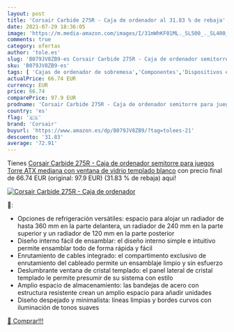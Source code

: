```yaml
---
layout: post
title: 'Corsair Carbide 275R - Caja de ordenador al 31.83 % de rebaja'
date: 2021-07-29 18:36:05
image: 'https://m.media-amazon.com/images/I/31mWhKF01ML._SL500_._SL400_.jpg'
comments: true
category: ofertas
author: 'tole.es'
slug: 'B079JV8ZB9-es Corsair Carbide 275R - Caja de ordenador semitorre para...'
sku: 'B079JV8ZB9-es'
tags: [ 'Cajas de ordenador de sobremesa','Componentes','Dispositivos externos','Informática','corsair','ordenador', ]
actualPrice: 66.74 EUR
currency: EUR
price: 66.74
comparePrice: 97.9 EUR
prodname: 'Corsair Carbide 275R - Caja de ordenador semitorre para juegos  Torre ATX mediana con ventana de vidrio templado   blanco'
country: 'es'
flag: '🇪🇸'
brand: 'Corsair'
buyurl: 'https://www.amazon.es/dp/B079JV8ZB9/?tag=tolees-21'
descuento: '31.83'
average: '72.91'
---
```


Tienes [Corsair Carbide 275R - Caja de ordenador semitorre para juegos  Torre ATX mediana con ventana de vidrio templado   blanco](https://www.amazon.es/dp/B079JV8ZB9/?tag=tolees-21) con precio final de  66.74 EUR (original: 97.9 EUR) (31.83 %  de rebaja) aqui!

[![Corsair Carbide 275R - Caja de ordenador](https://m.media-amazon.com/images/I/31mWhKF01ML._SL500_._SL400_.jpg)](https://www.amazon.es/dp/B079JV8ZB9/?tag=tolees-21)

🔎:

- Opciones de refrigeración versátiles: espacio para alojar un radiador de hasta 360 mm en la parte delantera, un radiador de 240 mm en la parte superior y un radiador de 120 mm en la parte posterior
- Diseño interno fácil de ensamblar: el diseño interno simple e intuitivo permite ensamblar todo de forma rápida y fácil
- Enrutamiento de cables integrado: el compartimento exclusivo de enrutamiento del cableado permite un ensamblaje limpio y sin esfuerzo
- Deslumbrante ventana de cristal templado: el panel lateral de cristal templado le permite presumir de su sistema con estilo
- Amplio espacio de almacenamiento: las bandejas de acero con estructura resistente crean un amplio espacio para añadir unidades
- Diseño despejado y minimalista: líneas limpias y bordes curvos con iluminación de tonos suaves

[🛒 Comprar!!!](https://www.amazon.es/dp/B079JV8ZB9/?tag=tolees-21)
